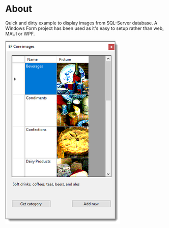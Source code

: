 ﻿# About

Quick and dirty example to display images from SQL-Server database. A Windows Form project has been used as it's easy to setup rather than web, MAUI or WPF.

![Screen](assets/Screen.png)